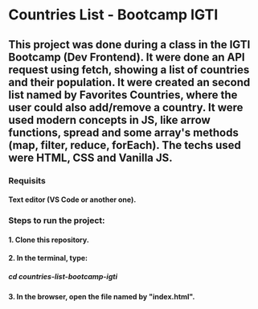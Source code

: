 # Countries List - Bootcamp IGTI

## This project was done during a class in the IGTI Bootcamp (Dev Frontend). It were done an API request using fetch, showing a list of countries and their population. It were created an second list named by Favorites Countries, where the user could also add/remove a country. It were used modern concepts in JS, like arrow functions, spread and some array's methods (map, filter, reduce, forEach). The techs used were HTML, CSS and Vanilla JS.

### Requisits 

#### Text editor (VS Code or another one).

### Steps to run the project:

#### 1. Clone this repository.

#### 2. In the terminal, type:

##### cd countries-list-bootcamp-igti

#### 3. In the browser, open the file named by "index.html".

